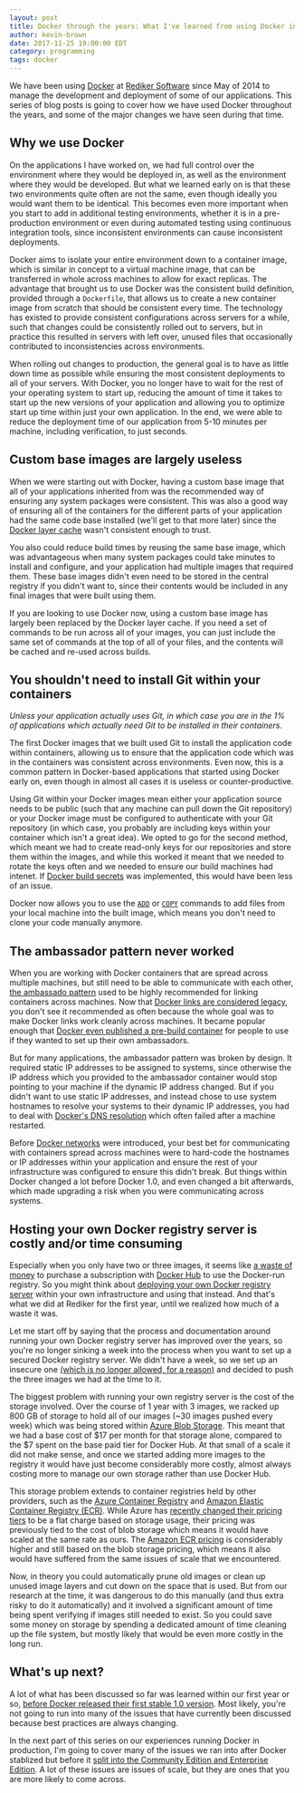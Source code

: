 ```yaml
---
layout: post
title: Docker through the years: What I've learned from using Docker in production since 2014 (Part 1)
author: kevin-brown
date: 2017-11-25 19:00:00 EDT
category: programming
tags: docker
---
```


We have been using [Docker][docker] at [Rediker Software][rediker] since May of 2014 to manage the development and deployment of some of our applications.  This series of blog posts is going to cover how we have used Docker throughout the years, and some of the major changes we have seen during that time.

## Why we use Docker

On the applications I have worked on, we had full control over the environment where they would be deployed in, as well as the environment where they would be developed. But what we learned early on is that these two environments quite often are not the same, even though ideally you would want them to be identical. This becomes even more important when you start to add in additional testing environments, whether it is in a pre-production environment or even during automated testing using continuous integration tools, since inconsistent environments can cause inconsistent deployments.

Docker aims to isolate your entire environment down to a container image, which is similar in concept to a virtual machine image, that can be transferred in whole across machines to allow for exact replicas. The advantage that brought us to use Docker was the consistent build definition, provided through a `Dockerfile`, that allows us to create a new container image from scratch that should be consistent every time. The technology has existed to provide consistent configurations across servers for a while, such that changes could be consistently rolled out to servers, but in practice this resulted in servers with left over, unused files that occasionally contributed to inconsistencies across environments.

When rolling out changes to production, the general goal is to have as little down time as possible while ensuring the most consistent deployments to all of your servers. With Docker, you no longer have to wait for the rest of your operating system to start up, reducing the amount of time it takes to start up the new versions of your application and allowing you to optimize start up time within just your own application. In the end, we were able to reduce the deployment time of our application from 5-10 minutes per machine, including verification, to just seconds.

## Custom base images are largely useless

When we were starting out with Docker, having a custom base image that all of your applications inherited from was the recommended way of ensuring any system packages were consistent. This was also a good way of ensuring all of the containers for the different parts of your application had the same code base installed (we'll get to that more later) since the [Docker layer cache][understanding-docker-cache] wasn't consistent enough to trust.

You also could reduce build times by reusing the same base image, which was advantageous when many system packages could take minutes to install and configure, and your application had multiple images that required them. These base images didn't even need to be stored in the central registry if you didn't want to, since their contents would be included in any final images that were built using them.

If you are looking to use Docker now, using a custom base image has largely been replaced by the Docker layer cache. If you need a set of commands to be run across all of your images, you can just include the same set of commands at the top of all of your files, and the contents will be cached and re-used across builds.

## You shouldn't need to install Git within your containers

_Unless your application actually uses Git, in which case you are in the 1% of applications which actually need Git to be installed in their containers._

The first Docker images that we built used Git to install the application code within containers, allowing us to ensure that the application code which was in the containers was consistent across environments. Even now, this is a common pattern in Docker-based applications that started using Docker early on, even though in almost all cases it is useless or counter-productive.

Using Git within your Docker images mean either your application source needs to be public (such that any machine can pull down the Git repository) or your Docker image must be configured to authenticate with your Git repository (in which case, you probably are including keys within your container which isn't a great idea). We opted to go for the second method, which meant we had to create read-only keys for our repositories and store them within the images, and while this worked it meant that we needed to rotate the keys often and we needed to ensure our build machines had intenet. If [Docker build secrets][docker-build-secrets] was implemented, this would have been less of an issue.

Docker now allows you to use the [`ADD`][docker-add-command] or [`COPY`][docker-copy-command] commands to add files from your local machine into the built image, which means you don't need to clone your code manually anymore.

## The ambassador pattern never worked

When you are working with Docker containers that are spread across multiple machines, but still need to be able to communicate with each other, [the ambassado pattern][ambassador-pattern] used to be highly recommended for linking containers across machines. Now that [Docker links are considered legacy][docker-links], you don't see it recommended as often because the whole goal was to make Docker links work cleanly across machines. It became popular enough that [Docker even published a pre-build container][docker-hub-ambassador] for people to use if they wanted to set up their own ambassadors.

But for many applications, the ambassador pattern was broken by design. It required static IP addresses to be assigned to systems, since otherwise the IP address which you provided to the ambassador container would stop pointing to your machine if the dynamic IP address changed. But if you didn't want to use static IP addresses, and instead chose to use system hostnames to resolve your systems to their dynamic IP addresses, you had to deal with [Docker's DNS resolution][docker-dns] which often failed after a machine restarted.

Before [Docker networks][docker-networking] were introduced, your best bet for communicating with containers spread across machines were to hard-code the hostnames or IP addresses within your application and ensure the rest of your infrastructure was configured to ensure this didn't break. But things within Docker changed a lot before Docker 1.0, and even changed a bit afterwards, which made upgrading a risk when you were communicating across systems.

## Hosting your own Docker registry server is costly and/or time consuming

Especially when you only have two or three images, it seems like [a waste of money][docker-hub-billing] to purchase a subscription with [Docker Hub][docker-hub] to use the Docker-run registry. So you might think about [deploying your own Docker registry server][docker-registry-deploy] within your own infrastructure and using that instead. And that's what we did at Rediker for the first year, until we realized how much of a waste it was.

Let me start off by saying that the process and documentation around running your own Docker registry server has improved over the years, so you're no longer sinking a week into the process when you want to set up a secured Docker registry server. We didn't have a week, so we set up an insecure one [(which is no longer allowed, for a reason)][docker-registry-insecure] and decided to push the three images we had at the time to it.

The biggest problem with running your own registry server is the cost of the storage involved. Over the course of 1 year with 3 images, we racked up 800 GB of storage to hold all of our images (~30 images pushed every week) which was being stored within [Azure Blob Storage][azure-blob-storage]. This meant that we had a base cost of $17 per month for that storage alone, compared to the $7 spent on the base paid tier for Docker Hub. At that small of a scale it did not make sense, and once we started adding more images to the registry it would have just become considerably more costly, almost always costing more to manage our own storage rather than use Docker Hub.

This storage problem extends to container registries held by other providers, such as the [Azure Container Registry][azure-container-registry] and [Amazon Elastic Container Registry (ECR)][amazon-ecr]. While Azure has [recently changed their pricing tiers][azure-container-registry-pricing] to be a flat charge based on storage usage, their pricing was previously tied to the cost of blob storage which means it would have scaled at the same rate as ours. The [Amazon ECR pricing][amazon-ecr-pricing] is considerably higher and still based on the blob storage pricing, which means it also would have suffered from the same issues of scale that we encountered.

Now, in theory you could automatically prune old images or clean up unused image layers and cut down on the space that is used. But from our research at the time, it was dangerous to do this manually (and thus extra risky to do it automatically) and it involved a significant amount of time being spent verifying if images still needed to exist. So you could save some money on storage by spending a dedicated amount of time cleaning up the file system, but mostly likely that would be even more costly in the long run.

## What's up next?

A lot of what has been discussed so far was learned within our first year or so, [before Docker released their first stable 1.0 version][docker-stable-blog]. Most likely, you're not going to run into many of the issues that have currently been discussed because best practices are always changing.

In the next part of this series on our experiences running Docker in production, I'm going to cover many of the issues we ran into after Docker stablized but before it [split into the Community Edition and Enterprise Edition][docker-ee-blog]. A lot of these issues are issues of scale, but they are ones that you are more likely to come across.

[amazon-ecr]: https://aws.amazon.com/ecr/
[amazon-ecr-pricing]: https://aws.amazon.com/ecr/pricing/
[ambassador-pattern]: https://docs.docker.com/engine/admin/ambassador_pattern_linking/
[azure-blob-storage]: https://azure.microsoft.com/en-us/services/storage/blobs/
[azure-container-registry]: https://azure.microsoft.com/en-us/services/container-registry/
[azure-container-registry-pricing]: https://azure.microsoft.com/en-us/pricing/details/container-registry/
[docker]: https://www.docker.com/
[docker-add-command]: https://docs.docker.com/engine/reference/builder/#add
[docker-build-secrets]: https://github.com/moby/moby/issues/33343
[docker-copy-command]: https://docs.docker.com/engine/reference/builder/#copy
[docker-dns]: https://docs.docker.com/engine/userguide/networking/default_network/configure-dns/
[docker-ee-blog]: https://blog.docker.com/2017/03/docker-enterprise-edition/
[docker-hub]: https://hub.docker.com/
[docker-hub-ambassador]: https://hub.docker.com/r/docker/ambassador/
[docker-hub-billing]: https://hub.docker.com/billing-plans/
[docker-links]: https://docs.docker.com/engine/userguide/networking/default_network/dockerlinks/
[docker-networking]: https://docs.docker.com/engine/userguide/networking/
[docker-registry-deploy]: https://docs.docker.com/registry/deploying/
[docker-registry-insecure]: https://docs.docker.com/registry/insecure/
[docker-stable-blog]: https://blog.docker.com/2014/06/its-here-docker-1-0/
[rediker]: https://www.rediker.com/
[understanding-docker-cache]: https://thenewstack.io/understanding-the-docker-cache-for-faster-builds/
